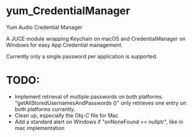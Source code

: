 # yum_CredentialManager
Yum Audio Credential Manager

A JUCE module wrapping Keychain on macOS and CredentialManager on Windows for easy App Credential management. 

Currently only a single password per application is supported. 

# TODO: 
- Implement retrieval of multiple passwords on both platforms. "getAllStoredUsernamesAndPasswords ()" only retrieves one entry on both platforms currently.
- Clean up, especially the Obj-C file for Mac
- Add a standard alert on Windows if "onNoneFound == nullptr", like in mac implementation
